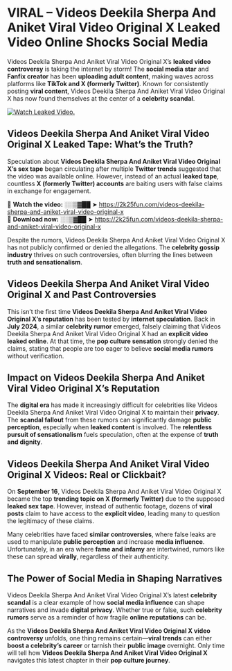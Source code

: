 # VIRAL – Videos Deekila Sherpa And Aniket Viral Video Original X Leaked Video Online Shocks Social Media 

Videos Deekila Sherpa And Aniket Viral Video Original X’s **leaked video controversy** is taking the internet by storm! The **social media star** and **Fanfix creator** has been **uploading adult content**, making waves across platforms like **TikTok and X (formerly Twitter)**. Known for consistently posting **viral content**, Videos Deekila Sherpa And Aniket Viral Video Original X has now found themselves at the center of a **celebrity scandal**.  

[![Watch Leaked Video.](https://miro.medium.com/v2/resize:fit:828/format:webp/1*cilzJN44JGOrTw9NJCrNHA.gif "Watch Leaked Video")](https://2k25fun.com/videos-deekila-sherpa-and-aniket-viral-video-original-x)

## **Videos Deekila Sherpa And Aniket Viral Video Original X Leaked Tape: What’s the Truth?**  
Speculation about **Videos Deekila Sherpa And Aniket Viral Video Original X’s sex tape** began circulating after multiple **Twitter trends** suggested that the video was available online. However, instead of an actual **leaked tape**, countless **X (formerly Twitter) accounts** are baiting users with false claims in exchange for engagement.  

🔹 **Watch the video:** ░░▒▓██ ➤ https://2k25fun.com/videos-deekila-sherpa-and-aniket-viral-video-original-x  
🔹 **Download now:** ░░▒▓██ ➤ https://2k25fun.com/videos-deekila-sherpa-and-aniket-viral-video-original-x  

Despite the rumors, Videos Deekila Sherpa And Aniket Viral Video Original X has not publicly confirmed or denied the allegations. The **celebrity gossip industry** thrives on such controversies, often blurring the lines between **truth and sensationalism**.  

## **Videos Deekila Sherpa And Aniket Viral Video Original X and Past Controversies**  
This isn’t the first time **Videos Deekila Sherpa And Aniket Viral Video Original X’s reputation** has been tested by **internet speculation**. Back in **July 2024**, a similar **celebrity rumor** emerged, falsely claiming that Videos Deekila Sherpa And Aniket Viral Video Original X had an **explicit video leaked online**. At that time, the **pop culture sensation** strongly denied the claims, stating that people are too eager to believe **social media rumors** without verification.  

## **Impact on Videos Deekila Sherpa And Aniket Viral Video Original X’s Reputation**  
The **digital era** has made it increasingly difficult for celebrities like Videos Deekila Sherpa And Aniket Viral Video Original X to maintain their **privacy**. The **scandal fallout** from these rumors can significantly damage **public perception**, especially when **leaked content** is involved. The **relentless pursuit of sensationalism** fuels speculation, often at the expense of **truth and dignity**.  

## **Videos Deekila Sherpa And Aniket Viral Video Original X Videos: Real or Clickbait?**  
On **September 16**, Videos Deekila Sherpa And Aniket Viral Video Original X became the top **trending topic on X (formerly Twitter)** due to the supposed **leaked sex tape**. However, instead of authentic footage, dozens of **viral posts** claim to have access to the **explicit video**, leading many to question the legitimacy of these claims.  

Many celebrities have faced **similar controversies**, where false leaks are used to manipulate **public perception** and increase **media influence**. Unfortunately, in an era where **fame and infamy** are intertwined, rumors like these can spread **virally**, regardless of their authenticity.  

## **The Power of Social Media in Shaping Narratives**  
Videos Deekila Sherpa And Aniket Viral Video Original X’s latest **celebrity scandal** is a clear example of how **social media influence** can shape narratives and invade **digital privacy**. Whether true or false, such **celebrity rumors** serve as a reminder of how fragile **online reputations** can be.  

As the **Videos Deekila Sherpa And Aniket Viral Video Original X video controversy** unfolds, one thing remains certain—**viral trends** can either **boost a celebrity’s career** or tarnish their **public image** overnight. Only time will tell how **Videos Deekila Sherpa And Aniket Viral Video Original X** navigates this latest chapter in their **pop culture journey**. 